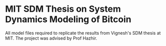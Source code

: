 # MIT SDM Thesis on System Dynamics Modeling of Bitcoin
 All model files required to replicate the results from Vignesh's SDM thesis at MIT. The project was advised by Prof Hazhir.
